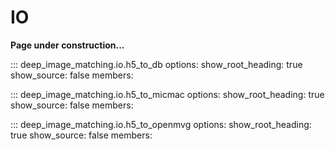 # IO

**Page under construction...**

::: deep_image_matching.io.h5_to_db
    options:
      show_root_heading: true
      show_source: false
      members:

::: deep_image_matching.io.h5_to_micmac
    options:
      show_root_heading: true
      show_source: false
      members:

::: deep_image_matching.io.h5_to_openmvg
    options:
      show_root_heading: true
      show_source: false
      members:
